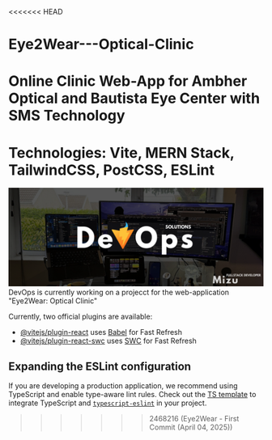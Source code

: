 <<<<<<< HEAD
# Eye2Wear---Optical-Clinic
Online Clinic Web-App for Ambher Optical and Bautista Eye Center with SMS Technology
=======
# Technologies: Vite, MERN Stack, TailwindCSS, PostCSS, ESLint
![App Screenshot](src/assets/images/DevOpscover.png)
DevOps is currently working on a projecct for the web-application "Eye2Wear: Optical Clinic"

Currently, two official plugins are available:

- [@vitejs/plugin-react](https://github.com/vitejs/vite-plugin-react/blob/main/packages/plugin-react/README.md) uses [Babel](https://babeljs.io/) for Fast Refresh
- [@vitejs/plugin-react-swc](https://github.com/vitejs/vite-plugin-react-swc) uses [SWC](https://swc.rs/) for Fast Refresh

## Expanding the ESLint configuration

If you are developing a production application, we recommend using TypeScript and enable type-aware lint rules. Check out the [TS template](https://github.com/vitejs/vite/tree/main/packages/create-vite/template-react-ts) to integrate TypeScript and [`typescript-eslint`](https://typescript-eslint.io) in your project.
>>>>>>> 2468216 (Eye2Wear - First Commit (April 04, 2025))
